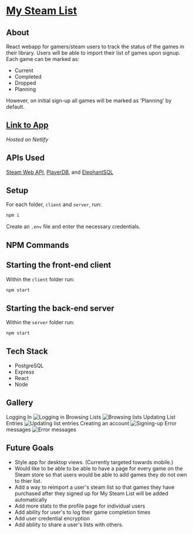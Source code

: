 # [My Steam List](https://my-steam-list.netlify.app/)



## About

React webapp for gamers/steam users to track the status of the games in their library. Users will be able to import their list of games upon signup. Each game can be marked as:
  - Current
  - Completed
  - Dropped
  - Planning

However, on initial sign-up all games will be marked as 'Planning' by default.

## [Link to App](https://my-steam-list.netlify.app/)
*Hosted on Netlify*

## APIs Used
[Steam Web API](https://steamcommunity.com/dev), [PlayerDB](https://playerdb.co/), and [ElephantSQL](https://www.elephantsql.com/)

## Setup

For each folder, ```client``` and ```server```, run:
```sh
npm i
```

Create an `.env` file and enter the necessary credentials.

## NPM Commands
## Starting the front-end client

Within the ``client`` folder run:
```sh
npm start
```

## Starting the back-end server
Within the ``server`` folder run:
```sh
npm start
```

## Tech Stack
- PostgreSQL
- Express
- React
- Node

## Gallery
Logging In
![Logging in](https://github.com/Enired/my-steam/blob/master/docs/demonstration-gallery/login.gif)
Browsing Lists
![Browsing lists](https://github.com/Enired/my-steam/blob/master/docs/demonstration-gallery/browsing-lists.gif)
Updating List Entries
![Updating list entries](https://github.com/Enired/my-steam/blob/master/docs/demonstration-gallery/updating-list-items.gif)
Creating an account
![Signing-up](https://github.com/Enired/my-steam/blob/master/docs/demonstration-gallery/new-user-signup.gif)
Error messages
![Error messages](https://github.com/Enired/my-steam/blob/master/docs/demonstration-gallery/error-messages-and-misc.gif)




## Future Goals
  - Style app for desktop views. (Currently targeted towards mobile.)
  - Would like to be able to be able to have a page for every game on the Steam store so that users would be able to add games they do not own to thier list.
  - Add a way to reimport a user's steam list so that games they have purchased after they signed up for My Steam List will be added automatically
  - Add more stats to the profile page for individual users
  - Add ability for user's to log their game completion times
  - Add user credential encryption
  - Add ability to share a user's lists with others.

